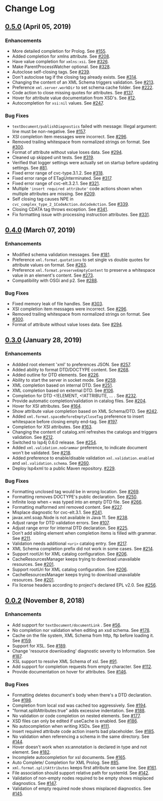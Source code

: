 # Change Log

## [0.5.0](https://github.com/angelozerr/lsp4xml/milestone/4?closed=1) (April 05, 2019)

### Enhancements

* More detailed completion for Prolog. See [#155](https://github.com/angelozerr/lsp4xml/issues/155).
* Added completion for xmlns attribute. See [#208](https://github.com/angelozerr/lsp4xml/issues/208).
* Have value completion for `xmlns:xsi`. See [#326](https://github.com/angelozerr/lsp4xml/issues/326).
* Make ParentProcessWatcher optional. See [#328](https://github.com/angelozerr/lsp4xml/issues/328).
* Autoclose self-closing tags. See [#239](https://github.com/angelozerr/lsp4xml/issues/239).
* Don't autoclose tag if the closing tag already exists. See [#314](https://github.com/angelozerr/lsp4xml/issues/314).
* Changing the content of an XML Schema triggers validation. See [#213](https://github.com/angelozerr/lsp4xml/issues/213).
* Preference `xml.server.workDir` to set schema cache folder. See [#222](https://github.com/angelozerr/lsp4xml/issues/222).
* Code action to close missing quotes for attributes. See [#137](https://github.com/angelozerr/lsp4xml/issues/137).
* Hover for attribute value documentation from XSD's. See [#12](https://github.com/angelozerr/lsp4xml/issues/12).
* Autocompletion for `xsi:nil` values. See [#247](https://github.com/angelozerr/lsp4xml/issues/247).

### Bug Fixes

* `textDocument/publishDiagnostics` failed with message: Illegal argument: line must be non-negative. See [#157](https://github.com/angelozerr/lsp4xml/pull/157).
* XSI completion item messages were incorrect. See [#296](https://github.com/angelozerr/lsp4xml/issues/296).
* Removed trailing whitespace from normalized strings on format. See [#300](https://github.com/angelozerr/lsp4xml/pull/300).
* Format of attribute without value loses data. See [#294](https://github.com/angelozerr/lsp4xml/issues/294).
* Cleaned up skipped unit tests. See [#319](https://github.com/angelozerr/lsp4xml/issues/319).
* Verified that logger settings were actually set on startup before updating settings. See [#81](https://github.com/angelozerr/lsp4xml/issues/81).
* Fixed error range of cvc-type.3.1.2. See [#318](https://github.com/angelozerr/lsp4xml/issues/318).
* Fixed error range of ETagUnterminated. See [#317](https://github.com/angelozerr/lsp4xml/issues/317).
* Fixed error range of cvc-elt.3.2.1. See [#321](https://github.com/angelozerr/lsp4xml/issues/321).
* Multiple `'insert required attribute'` code actions shown when multiple attributes are missing. See [#209](https://github.com/angelozerr/lsp4xml/issues/209).
* Self closing tag causes NPE in `cvc_complex_type_2_1CodeAction.doCodeAction`. See [#339](https://github.com/angelozerr/lsp4xml/issues/339).
* Closing CDATA tag throws exception. See [#341](https://github.com/angelozerr/lsp4xml/issues/341).
* Fix formatting issue with processing instruction attributes. See [#331](https://github.com/angelozerr/lsp4xml/issues/331).
  
## [0.4.0](https://github.com/angelozerr/lsp4xml/milestone/4?closed=1) (March 07, 2019)

### Enhancements

* Modified schema validation messages. See [#181](https://github.com/angelozerr/lsp4xml/issues/181).
* Preference `xml.format.quotations` to set single vs double quotes for attribute values on format. See [#263](https://github.com/angelozerr/lsp4xml/issues/263).
* Preference `xml.format.preserveEmptyContent` to preserve a whitespace value in an element's content. See [#273](https://github.com/angelozerr/lsp4xml/issues/273).
* Compatibility with OSGi and p2. See [#288](https://github.com/angelozerr/lsp4xml/issues/288).

### Bug Fixes

* Fixed memory leak of file handles. See [#303](https://github.com/angelozerr/lsp4xml/pull/303).
* XSI completion item messages were incorrect. See [#296](https://github.com/angelozerr/lsp4xml/issues/296).
* Removed trailing whitespace from normalized strings on format. See [#300](https://github.com/angelozerr/lsp4xml/pull/300).
* Format of attribute without value loses data. See [#294](https://github.com/angelozerr/lsp4xml/issues/294).

## [0.3.0](https://github.com/angelozerr/lsp4xml/milestone/3?closed=1) (January 28, 2019)

### Enhancements

* Addded root element 'xml' to preferences JSON. See [#257](https://github.com/angelozerr/lsp4xml/issues/257).
* Added ability to format DTD/DOCTYPE content. See [#268](https://github.com/angelozerr/lsp4xml/issues/268).
* Added outline for DTD elements. See [#226](https://github.com/angelozerr/lsp4xml/issues/226).
* Ability to start the server in socket mode. See [#259](https://github.com/angelozerr/lsp4xml/pull/259).
* XML completion based on internal DTD. See [#251](https://github.com/angelozerr/lsp4xml/issues/251).
* XML completion based on external DTD. See [#106](https://github.com/angelozerr/lsp4xml/issues/106).
* Completion for DTD <!ELEMENT, <!ATTRIBUTE, ... . See [#232](https://github.com/angelozerr/lsp4xml/issues/232).
* Provide automatic completion/validation in catalog files. See [#204](https://github.com/angelozerr/lsp4xml/issues/204).
* Hover for XSI attributes. See [#164](https://github.com/angelozerr/lsp4xml/issues/164).
* Show attribute value completion based on XML Schema/DTD. See [#242](https://github.com/angelozerr/lsp4xml/issues/242).
* Added `xml.format.spaceBeforeEmptyCloseTag` preference to insert whitespace before closing empty end-tag. See [#197](https://github.com/angelozerr/lsp4xml/issues/197).
* Completion for XSI attributes. See [#163](https://github.com/angelozerr/lsp4xml/issues/163).
* Changing the content of catalog.xml refreshes the catalogs and triggers validation. See [#212](https://github.com/angelozerr/lsp4xml/issues/212).
* Switched to lsp4j 0.6.0 release. See [#254](https://github.com/angelozerr/lsp4xml/issues/254).
* Added `xml.validation.noGrammar` preference, to indicate document won't be validated. See [#218](https://github.com/angelozerr/lsp4xml/issues/218).
* Added preference to enable/disable validation `xml.validation.enabled` and `xml.validation.schema`. See [#260](https://github.com/angelozerr/lsp4xml/issues/260).
* Deploy lsp4xml to a public Maven repository. [#229](https://github.com/angelozerr/lsp4xml/issues/229).

### Bug Fixes

* Formatting unclosed tag would be in wrong location. See [#269](https://github.com/angelozerr/lsp4xml/issues/269).
* Formatting removes DOCTYPE's public declaration. See [#250](https://github.com/angelozerr/lsp4xml/issues/250).
* Infinite loop when `<` was typed into an empty DTD file. See [#266](https://github.com/angelozerr/lsp4xml/issues/266).
* Formatting malformed xml removed content. See [#227](https://github.com/angelozerr/lsp4xml/issues/227).
* Misplace diagnostic for cvc-elt.3.1. See [#241](https://github.com/angelozerr/lsp4xml/issues/241).
* javax.xml.soap.Node is not available in Java 11. See [#238](https://github.com/angelozerr/lsp4xml/issues/238).
* Adjust range for DTD validation errors. See [#107](https://github.com/angelozerr/lsp4xml/issues/107).
* Adjust range error for internal DTD declaration. See [#225](https://github.com/angelozerr/lsp4xml/issues/225).
* Don't add sibling element when completion items is filled with grammar. See [#211](https://github.com/angelozerr/lsp4xml/issues/211).
* Validation needs additional `<uri>` catalog entry. See [#217](https://github.com/angelozerr/lsp4xml/issues/217).
* XML Schema completion prefix did not work in some cases. See [#214](https://github.com/angelozerr/lsp4xml/issues/214).
* Support rootUri for XML catalog configuration. See [#206](https://github.com/angelozerr/lsp4xml/issues/206).
* CacheResourcesManager keeps trying to download unavailable resources. See [#201](https://github.com/angelozerr/lsp4xml/issues/201).
* Support rootUri for XML catalog configuration. See [#206](https://github.com/angelozerr/lsp4xml/issues/206).
* CacheResourcesManager keeps trying to download unavailable resources. See [#201](https://github.com/angelozerr/lsp4xml/issues/201).
* Fix license headers according to project's declared EPL v2.0. See [#256](https://github.com/angelozerr/lsp4xml/issues/256).

## [0.0.2](https://github.com/angelozerr/lsp4xml/milestone/1?closed=1) (November 8, 2018)

### Enhancements

* Add support for `textDocument/documentLink` . See [#56](https://github.com/angelozerr/lsp4xml/issues/56).
* No completion nor validation when editing an xsd schema. See [#178](https://github.com/angelozerr/lsp4xml/issues/178).
* Cache on the file system, XML Schema from http, ftp before loading it. See [#159](https://github.com/angelozerr/lsp4xml/issues/159).
* Support for XSL. See [#189](https://github.com/angelozerr/lsp4xml/issues/189).
* Change 'resource downloading' diagnostic severity to Information. See [#187](https://github.com/angelozerr/lsp4xml/pull/187).
* XSL support to resolve XML Schema of xsl. See [#91](https://github.com/angelozerr/lsp4xml/issues/91).
* Add support for completion requests from empty character. See [#112](https://github.com/angelozerr/lsp4xml/issues/112).
* Provide documentation on hover for attributes. See [#146](https://github.com/angelozerr/lsp4xml/issues/146).

### Bug Fixes

* Formatting deletes document's body when there's a DTD declaration. See [#198](https://github.com/angelozerr/lsp4xml/issues/198).
* Completion from local xsd was cached too aggressively. See [#194](https://github.com/angelozerr/lsp4xml/issues/194).
* "format.splitAttributes:true" adds excessive indentation. See [#188](https://github.com/angelozerr/lsp4xml/issues/188).
* No validation or code completion on nested elements. See [#177](https://github.com/angelozerr/lsp4xml/issues/177).
* XSD files can only be edited if useCache is enabled. See [#186](https://github.com/angelozerr/lsp4xml/issues/186).
* No autocompletion when writing XSDs. See [#111](https://github.com/angelozerr/lsp4xml/issues/111).
* Insert required attribute code action inserts bad placeholder. See [#185](https://github.com/angelozerr/lsp4xml/issues/185).
* No validation when referencing a schema in the same directory. See [#144](https://github.com/angelozerr/lsp4xml/issues/144).
* Hover doesn't work when xs:annotation is declared in type and not element. See [#182](https://github.com/angelozerr/lsp4xml/issues/182).
* Incomplete autocompletion for xsl documents. See [#165](https://github.com/angelozerr/lsp4xml/issues/165).
* Auto Complete/ Completion for XML Prolog. See [#85](https://github.com/angelozerr/lsp4xml/issues/85).
* `xml.format.splitAttributes` keeps first attribute on same line. See [#161](https://github.com/angelozerr/lsp4xml/pull/161).
* File association should support relative path for systemId. See [#142](https://github.com/angelozerr/lsp4xml/issues/142).
* Validation of non-empty nodes required to be empty shows misplaced diagnostics. See [#147](https://github.com/angelozerr/lsp4xml/issues/147).
* Validation of empty required node shows misplaced diagnostics. See [#145](https://github.com/angelozerr/lsp4xml/issues/145).